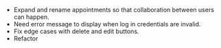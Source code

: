 - Expand and rename appointments so that collaboration between users can happen.
- Need error message to display when log in credentials are invalid.
- Fix edge cases with delete and edit buttons.
- Refactor
